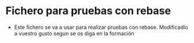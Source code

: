 # Fichero para pruebas con rebase

* Este fichero se va a usar para realizar pruebas con rebase. Modificadlo a vuestro gusto segun se os diga en la formación